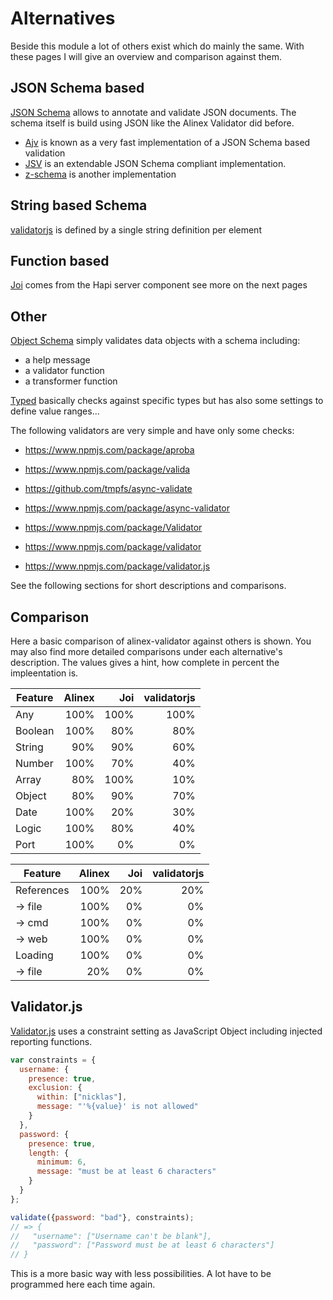 # Alternatives

Beside this module a lot of others exist which do mainly the same. With these pages I will give an
overview and comparison against them.


## JSON Schema based

[JSON Schema](http://json-schema.org/) allows to annotate and validate JSON documents.
The schema itself is build using JSON like the Alinex Validator did before.

- [Ajv](https://github.com/epoberezkin/ajv) is known as a very fast implementation of a JSON Schema
based validation
- [JSV](https://www.npmjs.com/package/JSV) is an extendable JSON Schema compliant implementation.
- [z-schema](https://www.npmjs.com/package/z-schema) is another implementation

## String based Schema

[validatorjs](https://www.npmjs.com/package/validatorjs) is defined by a single string definition
per element

## Function based

[Joi](https://github.com/hapijs/joi) comes from the Hapi server component see more on the next
pages

## Other

[Object Schema](https://www.npmjs.com/package/object-schemata) simply validates data objects with
a schema including:
- a help message
- a validator function
- a transformer function

[Typed](https://www.npmjs.com/package/fully-typed) basically checks against specific types but has
also some settings to define value ranges...




The following validators are very simple and have only some checks:

- https://www.npmjs.com/package/aproba
- https://www.npmjs.com/package/valida





- https://github.com/tmpfs/async-validate
- https://www.npmjs.com/package/async-validator

- https://www.npmjs.com/package/Validator
- https://www.npmjs.com/package/validator
- https://www.npmjs.com/package/validator.js


See the following sections for short descriptions and comparisons.



## Comparison

Here a basic comparison of alinex-validator against others is shown. You may also find more detailed
comparisons under each alternative's description. The values gives a hint, how complete in percent
the impleentation is.

| Feature  | Alinex | Joi  | validatorjs |
| -------- | ------:| ----:| -----------:|
| Any        | 100% | 100% |        100% |
| Boolean    | 100% |  80% |         80% |
| String     |  90% |  90% |         60% |
| Number     | 100% |  70% |         40% |
| Array      |  80% | 100% |         10% |
| Object     |  80% |  90% |         70% |
| Date       | 100% |  20% |         30% |
| Logic      | 100% |  80% |         40% |
| Port       | 100% |   0% |          0% |

| Feature  | Alinex | Joi  | validatorjs |
| -------- | ------:| ----:| -----------:|
| References | 100% |  20% |         20% |
| -> file    | 100% |   0% |          0% |
| -> cmd     | 100% |   0% |          0% |
| -> web     | 100% |   0% |          0% |
| Loading    | 100% |   0% |          0% |
| -> file    |  20% |   0% |          0% |


## Validator.js

[Validator.js](https://validatejs.org/) uses a constraint setting as JavaScript
Object including injected reporting functions.

```js
var constraints = {
  username: {
    presence: true,
    exclusion: {
      within: ["nicklas"],
      message: "'%{value}' is not allowed"
    }
  },
  password: {
    presence: true,
    length: {
      minimum: 6,
      message: "must be at least 6 characters"
    }
  }
};

validate({password: "bad"}, constraints);
// => {
//   "username": ["Username can't be blank"],
//   "password": ["Password must be at least 6 characters"]
// }
```

This is a more basic way with less possibilities. A lot have to be programmed here
each time again.
